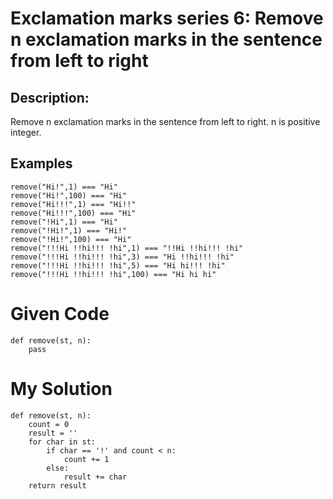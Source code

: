 # Exclamation marks series 6: Remove n exclamation marks in the sentence from left to right

## Description:
Remove n exclamation marks in the sentence from left to right. n is positive integer.

## Examples
```{python}
remove("Hi!",1) === "Hi"
remove("Hi!",100) === "Hi"
remove("Hi!!!",1) === "Hi!!"
remove("Hi!!!",100) === "Hi"
remove("!Hi",1) === "Hi"
remove("!Hi!",1) === "Hi!"
remove("!Hi!",100) === "Hi"
remove("!!!Hi !!hi!!! !hi",1) === "!!Hi !!hi!!! !hi"
remove("!!!Hi !!hi!!! !hi",3) === "Hi !!hi!!! !hi"
remove("!!!Hi !!hi!!! !hi",5) === "Hi hi!!! !hi"
remove("!!!Hi !!hi!!! !hi",100) === "Hi hi hi"
```

# Given Code

```{python}
def remove(st, n):
    pass
```

# My Solution

```{python}
def remove(st, n):
    count = 0
    result = ''
    for char in st:
        if char == '!' and count < n:
            count += 1
        else:
            result += char
    return result
```
